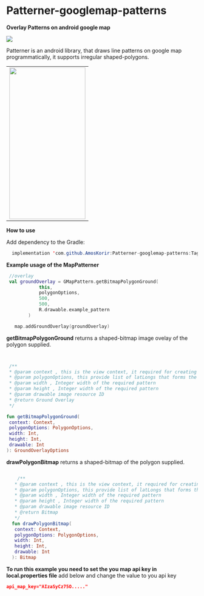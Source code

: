 # Patterner-googlemap-patterns

**Overlay Patterns on android google map**


[![](https://jitpack.io/v/AmosKorir/Patterner-googlemap-patterns.svg)](https://jitpack.io/#AmosKorir/Patterner-googlemap-patterns)

Patterner is an android library, that draws line patterns on google map programmatically, it supports irregular shaped-polygons.

<table>
<tr>
<td>
<img  width="200" height="400" src="https://github.com/AmosKorir/Patterner-googlemap-patterns/art/s.jpg"/>
</td>
</tr>
</table>

**How to use**

Add dependency to the Gradle:

```java
  implementation 'com.github.AmosKorir:Patterner-googlemap-patterns:Tag'
 ```

 **Example usage of the MapPatterner**

 ```kotlin
  //overlay
  val groundOverlay = GMapPattern.getBitmapPolygonGround(
             this,
             polygonOptions,
             500,
             500,
             R.drawable.example_pattern
         )
 
    map.addGroundOverlay(groundOverlay)
 
```

 **getBitmapPolygonGround** returns a shaped-bitmap image ovelay of the polygon supplied.

  ```kotlin
  

   /**
   * @param context , this is the view context, it required for creating bitmap
   * @param polygonOptions, this provide list of latLongs that forms the polygon
   * @param width , Integer width of the required pattern
   * @param height , Integer width of the required pattern
   * @param drawable image resource ID
   * @return Ground Overlay
   */
  
  fun getBitmapPolygonGround(
   context: Context,
   polygonOptions: PolygonOptions,
   width: Int,
   height: Int,
   drawable: Int
  ): GroundOverlayOptions

```

 **drawPolygonBitmap** returns a shaped-bitmap of the polygon supplied.




```kotlin

	/**
   * @param context , this is the view context, it required for creating bitmap
   * @param polygonOptions, this provide list of latLongs that forms the polygon
   * @param width , Integer width of the required pattern
   * @param height , Integer width of the required pattern
   * @param drawable image resource ID
   * @return Bitmap
   */
  fun drawPolygonBitmap(
   context: Context,
   polygonOptions: PolygonOptions,
   width: Int,
   height: Int,
   drawable: Int
  ): Bitmap

```
**To run this example you need to set the you map api key in local.properties file**
add below and change the value to you api key


```json
api_map_key="AIzaSyCz75O....."
```
